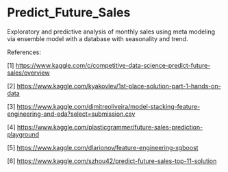 # Predict_Future_Sales

Exploratory and predictive analysis of monthly sales using meta modeling via ensemble model with a database with seasonality and trend. 


References:

[1] https://www.kaggle.com/c/competitive-data-science-predict-future-sales/overview

[2] https://www.kaggle.com/kyakovlev/1st-place-solution-part-1-hands-on-data

[3] https://www.kaggle.com/dimitreoliveira/model-stacking-feature-engineering-and-eda?select=submission.csv

[4] https://www.kaggle.com/plasticgrammer/future-sales-prediction-playground

[5] https://www.kaggle.com/dlarionov/feature-engineering-xgboost

[6] https://www.kaggle.com/szhou42/predict-future-sales-top-11-solution
